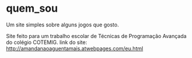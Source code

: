 # quem_sou
Um site simples sobre alguns jogos que gosto.

Site feito para um trabalho escolar de Técnicas de Programação Avançada do colégio COTEMIG.
link do site: http://amandanaoaguentamais.atwebpages.com/eu.html
